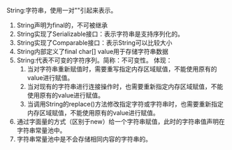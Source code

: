 String:字符串，使用一对""引起来表示。
1. String声明为final的，不可被继承
2. String实现了Serializable接口：表示字符串是支持序列化的。
3. String实现了Comparable接口：表示String可以比较大小
4. String内部定义了final char[] value用于存储字符串数据
5. String:代表不可变的字符序列。简称：不可变性。
    体现：
    1. 当对字符串重新赋值时，需要重写指定内存区域赋值，不能使用原有的value进行赋值。
    2. 当对现有的字符串进行连接操作时，也需要重新指定内存区域赋值，不能使用原有的value进行赋值。
    3. 当调用String的replace()方法修改指定字符或字符串时，也需要重新指定内存区域赋值，不能使用原有的value进行赋值。
6. 通过字面量的方式（区别于new）给一个字符串赋值，此时的字符串值声明在字符串常量池中。
7. 字符串常量池中是不会存储相同内容的字符串的。